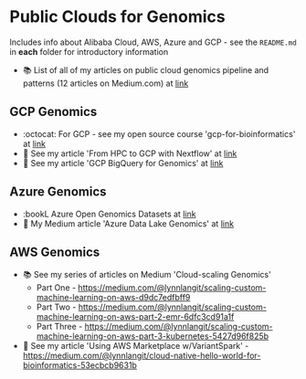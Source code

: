 # Public Clouds for Genomics

Includes info about Alibaba Cloud, AWS, Azure and GCP - see the `README.md` in **each** folder for introductory information
- :books: List of all of my articles on public cloud genomics pipeline and patterns (12 articles on Medium.com) at [link](https://lynnlangit.medium.com/list/genomics-pipelines-7489db9367e1)

## GCP Genomics

- :octocat: For GCP - see my open source course 'gcp-for-bioinformatics' at [link](https://github.com/lynnlangit/gcp-for-bioinformatics)
- :book: See my article 'From HPC to GCP with Nextflow' at [link](https://medium.com/@lynnlangit/cloud-native-bioinformatics-hpc-to-gcp-21a5fb9921cd)
- :book: See my article 'GCP BigQuery for Genomics' at [link](https://medium.com/@lynnlangit/cloud-native-hello-world-for-bioinformatics-d21458a0013f)

## Azure Genomics 

- :bookL Azure Open Genomics Datasets at [link](https://azure.microsoft.com/en-us/services/open-datasets/catalog/genomics-data-lake/)
- :book: My Medium article 'Azure Data Lake Genomics' at [link](https://medium.com/@lynnlangit/azure-for-genomic-scale-workloads-ad3c989a3d0b)

## AWS Genomics

- :books: See my series of articles on Medium 'Cloud-scaling Genomics'
    - Part One - https://medium.com/@lynnlangit/scaling-custom-machine-learning-on-aws-d9dc7edfbff9
    - Part Two - https://medium.com/@lynnlangit/scaling-custom-machine-learning-on-aws-part-2-emr-6dfc3cd91a1f
    - Part Three - https://medium.com/@lynnlangit/scaling-custom-machine-learning-on-aws-part-3-kubernetes-5427d96f825b
- :book: See my article 'Using AWS Marketplace w/VariantSpark' - https://medium.com/@lynnlangit/cloud-native-hello-world-for-bioinformatics-53ecbcb9631b
